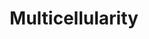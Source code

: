 ---
layout: page
title: Multicellularity
tags: [multicellularity, snowflake yeast, pseudomonas fluorescens]
modified: 2016-02-03T09:19:07.573882-04:00
comments: true
image:
  feature: multi.jpg
  credit: Paul Rainey, Wikipedia, and William Ratcliff
---